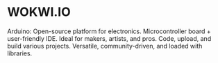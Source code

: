 # WOKWI.IO
Arduino: Open-source platform for electronics. Microcontroller board + user-friendly IDE. Ideal for makers, artists, and pros. Code, upload, and build various projects. Versatile, community-driven, and loaded with libraries.
